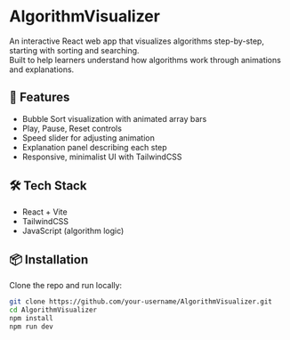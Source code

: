 # AlgorithmVisualizer

An interactive React web app that visualizes algorithms step-by-step, starting with sorting and searching.  
Built to help learners understand how algorithms work through animations and explanations.  

## 🚀 Features
- Bubble Sort visualization with animated array bars
- Play, Pause, Reset controls
- Speed slider for adjusting animation
- Explanation panel describing each step
- Responsive, minimalist UI with TailwindCSS

## 🛠️ Tech Stack
- React + Vite
- TailwindCSS
- JavaScript (algorithm logic)

## 📦 Installation
Clone the repo and run locally:
```bash
git clone https://github.com/your-username/AlgorithmVisualizer.git
cd AlgorithmVisualizer
npm install
npm run dev
